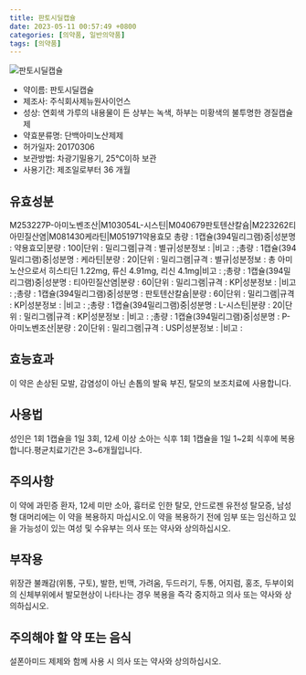 ```yaml
---
title: 판토시딜캡슐
date: 2023-05-11 00:57:49 +0800
categories: [의약품, 일반의약품]
tags: [의약품]
---
```

![판토시딜캡슐](https://nedrug.mfds.go.kr/pbp/cmn/itemImageDownload/1NXGIZYt2Ks)

- 약이름: 판토시딜캡슐
- 제조사: 주식회사제뉴원사이언스
- 성상: 연회색 가루의 내용물이 든 상부는 녹색, 하부는 미황색의 불투명한 경질캡슐제
- 약효분류명: 단백아미노산제제
- 허가일자: 20170306
- 보관방법: 차광기밀용기, 25℃이하 보관
- 사용기간: 제조일로부터 36 개월
## 유효성분
M253227P-아미노벤조산|M103054L-시스틴|M040679판토텐산칼슘|M223262티아민질산염|M081430케라틴|M051971약용효모
총량 : 1캡슐(394밀리그램)중|성분명 : 약용효모|분량 : 100|단위 : 밀리그램|규격 : 별규|성분정보 : |비고 : ;총량 : 1캡슐(394밀리그램)중|성분명 : 케라틴|분량 : 20|단위 : 밀리그램|규격 : 별규|성분정보 : 총 아미노산으로서 히스티딘 1.22mg, 류신 4.91mg, 리신 4.1mg|비고 : ;총량 : 1캡슐(394밀리그램)중|성분명 : 티아민질산염|분량 : 60|단위 : 밀리그램|규격 : KP|성분정보 : |비고 : ;총량 : 1캡슐(394밀리그램)중|성분명 : 판토텐산칼슘|분량 : 60|단위 : 밀리그램|규격 : KP|성분정보 : |비고 : ;총량 : 1캡슐(394밀리그램)중|성분명 : L-시스틴|분량 : 20|단위 : 밀리그램|규격 : KP|성분정보 : |비고 : ;총량 : 1캡슐(394밀리그램)중|성분명 : P-아미노벤조산|분량 : 20|단위 : 밀리그램|규격 : USP|성분정보 : |비고 :
## 효능효과
이 약은 손상된 모발, 감염성이 아닌 손톱의 발육 부진, 탈모의 보조치료에 사용합니다.
## 사용법
성인은 1회 1캡슐을 1일 3회, 12세 이상 소아는 식후 1회 1캡슐을 1일 1~2회 식후에 복용합니다.평균치료기간은 3~6개월입니다.
## 주의사항
이 약에 과민증 환자, 12세 미만 소아, 흉터로 인한 탈모, 안드로젠 유전성 탈모증, 남성형 대머리에는 이 약을 복용하지 마십시오.이 약을 복용하기 전에 임부 또는 임신하고 있을 가능성이 있는 여성 및 수유부는 의사 또는 약사와 상의하십시오.
## 부작용
위장관 불쾌감(위통, 구토), 발한, 빈맥, 가려움, 두드러기, 두통, 어지럼, 홍조, 두부이외의 신체부위에서 발모현상이 나타나는 경우 복용을 즉각 중지하고 의사 또는 약사와 상의하십시오.
## 주의해야 할 약 또는 음식
설폰아미드 제제와 함께 사용 시 의사 또는 약사와 상의하십시오.

